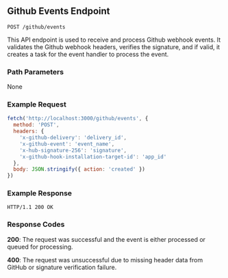 ## Github Events Endpoint

```
POST /github/events
```

This API endpoint is used to receive and process Github webhook events. It validates the Github webhook headers, verifies the signature, and if valid, it creates a task for the event handler to process the event.

### Path Parameters

None

### Example Request

```javascript
fetch('http://localhost:3000/github/events', {
  method: 'POST',
  headers: {
    'x-github-delivery': 'delivery_id',
    'x-github-event': 'event_name',
    'x-hub-signature-256': 'signature',
    'x-github-hook-installation-target-id': 'app_id'
  },
  body: JSON.stringify({ action: 'created' })
})
```

### Example Response

```
HTTP/1.1 200 OK
```

### Response Codes

**200**: The request was successful and the event is either processed or queued for processing.

**400**: The request was unsuccessful due to missing header data from GitHub or signature verification failure.

<br />

